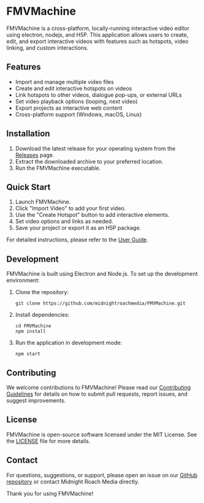 # FMVMachine

FMVMachine is a cross-platform, locally-running interactive video editor using electron, nodejs, and H5P. This application allows users to create, edit, and export interactive videos with features such as hotspots, video linking, and custom interactions.

## Features

- Import and manage multiple video files
- Create and edit interactive hotspots on videos
- Link hotspots to other videos, dialogue pop-ups, or external URLs
- Set video playback options (looping, next video)
- Export projects as interactive web content
- Cross-platform support (Windows, macOS, Linux)

## Installation

1. Download the latest release for your operating system from the [Releases](https://github.com/MidnightRoachMedia/FMVMachine/releases) page.
2. Extract the downloaded archive to your preferred location.
3. Run the FMVMachine executable.

## Quick Start

1. Launch FMVMachine.
2. Click "Import Video" to add your first video.
3. Use the "Create Hotspot" button to add interactive elements.
4. Set video options and links as needed.
5. Save your project or export it as an H5P package.

For detailed instructions, please refer to the [User Guide](USER_GUIDE.md).

## Development

FMVMachine is built using Electron and Node.js. To set up the development environment:

1. Clone the repository:
   ```
   git clone https://github.com/midnightroachmedia/FMVMachine.git
   ```
2. Install dependencies:
   ```
   cd FMVMachine
   npm install
   ```
3. Run the application in development mode:
   ```
   npm start
   ```

## Contributing

We welcome contributions to FMVMachine! Please read our [Contributing Guidelines](CONTRIBUTING.md) for details on how to submit pull requests, report issues, and suggest improvements.

## License

FMVMachine is open-source software licensed under the MIT License. See the [LICENSE](LICENSE) file for more details.

## Contact

For questions, suggestions, or support, please open an issue on our [GitHub repository](https://github.com/MidnightRoachMedia/FMVMachine/issues) or contact Midnight Roach Media directly.

Thank you for using FMVMachine!